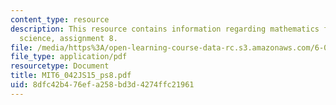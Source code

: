 ```yaml
---
content_type: resource
description: This resource contains information regarding mathematics for computer
  science, assignment 8.
file: /media/https%3A/open-learning-course-data-rc.s3.amazonaws.com/6-042j-mathematics-for-computer-science-spring-2015/8dfc42b476efa258bd3d4274ffc21961_MIT6_042JS15_ps8.pdf
file_type: application/pdf
resourcetype: Document
title: MIT6_042JS15_ps8.pdf
uid: 8dfc42b4-76ef-a258-bd3d-4274ffc21961
---
```

